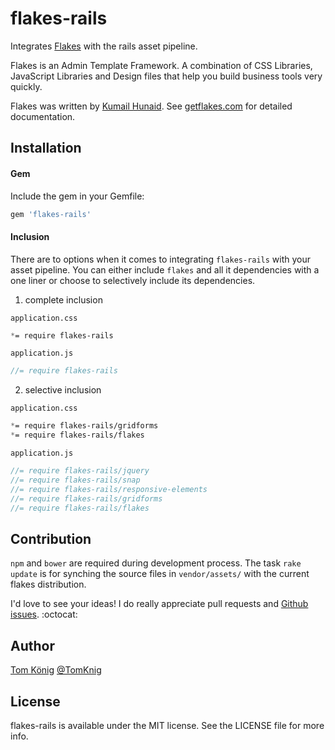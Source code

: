 # flakes-rails

Integrates [Flakes](https://github.com/kumailht/flakes) with the rails asset pipeline.

Flakes is an Admin Template Framework. A combination of CSS Libraries, JavaScript Libraries and Design files that help you build business tools very quickly.

Flakes was written by [Kumail Hunaid](http://kumailht.com). See [getflakes.com](http://getflakes.com/) for detailed documentation.

## Installation

#### Gem

Include the gem in your Gemfile:

```ruby
gem 'flakes-rails'
```

#### Inclusion

There are to options when it comes to integrating `flakes-rails` with your asset pipeline.
You can either include `flakes` and all it dependencies with a one liner or choose to selectively include its dependencies.

1. complete inclusion

  `application.css`
  ```css
  *= require flakes-rails
  ```

  `application.js`
  ```js
  //= require flakes-rails
  ```

2. selective inclusion

  `application.css`
  ```css
  *= require flakes-rails/gridforms
  *= require flakes-rails/flakes
  ```

  `application.js`
  ```js
  //= require flakes-rails/jquery
  //= require flakes-rails/snap
  //= require flakes-rails/responsive-elements
  //= require flakes-rails/gridforms
  //= require flakes-rails/flakes
  ```

## Contribution

`npm` and `bower` are required during development process. The task `rake update` is for synching the source files in `vendor/assets/` with the current flakes distribution.

I'd love to see your ideas!
I do really appreciate pull requests and [Github issues](https://github.com/TomKnig/flakes-rails/issues/new). :octocat:

## Author

[Tom König](http://github.com/TomKnig) [@TomKnig](https://twitter.com/TomKnig)

## License

flakes-rails is available under the MIT license. See the LICENSE file for more info.
